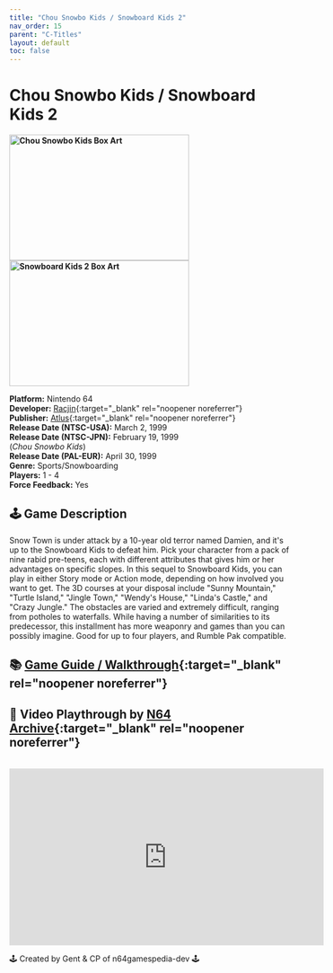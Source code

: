 ```yaml
---
title: "Chou Snowbo Kids / Snowboard Kids 2"
nav_order: 15
parent: "C-Titles"
layout: default
toc: false
---
```


# Chou Snowbo Kids / Snowboard Kids 2
<b>
<img src="https://images.launchbox-app.com/cdc46509-679b-422f-9651-1adb8f7c3c6a.jpg" alt="Chou Snowbo Kids Box Art" width="320" height="224" />
<img src="https://images.launchbox-app.com/1c71dc27-dc6a-45b4-b554-169656a554dc.jpg" alt="Snowboard Kids 2 Box Art" width="320" height="224" />
</b>

**Platform:** Nintendo 64  
**Developer:** [Racjin](https://en.wikipedia.org/wiki/Racjin){:target="_blank" rel="noopener noreferrer"}  
**Publisher:** [Atlus](https://en.wikipedia.org/wiki/Atlus){:target="_blank" rel="noopener noreferrer"}  
**Release Date (NTSC-USA):** March 2, 1999  
**Release Date (NTSC-JPN):** February 19, 1999  
(*Chou Snowbo Kids*)  
**Release Date (PAL-EUR):** April 30, 1999  
**Genre:** Sports/Snowboarding  
**Players:** 1 - 4  
**Force Feedback:** Yes

## 🕹️ Game Description
Snow Town is under attack by a 10-year old terror named Damien, and it's up to the Snowboard Kids to defeat him. Pick your character from a pack of nine rabid pre-teens, each with different attributes that gives him or her advantages on specific slopes. In this sequel to Snowboard Kids, you can play in either Story mode or Action mode, depending on how involved you want to get. The 3D courses at your disposal include "Sunny Mountain," "Turtle Island," "Jingle Town," "Wendy's House," "Linda's Castle," and "Crazy Jungle." The obstacles are varied and extremely difficult, ranging from potholes to waterfalls. While having a number of similarities to its predecessor, this installment has more weaponry and games than you can possibly imagine. Good for up to four players, and Rumble Pak compatible.

## 📚 [Game Guide / Walkthrough](https://gamefaqs.gamespot.com/n64/198684-snowboard-kids-2/faqs/40535){:target="_blank" rel="noopener noreferrer"}

## 🎥 Video Playthrough by [N64 Archive](https://www.youtube.com/channel/UC1fUDTXUTKjpk_j7leAhAyw){:target="_blank" rel="noopener noreferrer"}  
<br />
<iframe width="560" height="315" src="https://www.youtube.com/embed/5cwuFXXuH5s" title="YouTube video player" frameborder="0" allowfullscreen></iframe>

🕹️ Created by Gent & CP of n64gamespedia-dev 🕹️

<!-- Vault Format: n64gamespedia-dev -->
<!-- Protocol Source: _vault-specs/format-protocol.md -->
